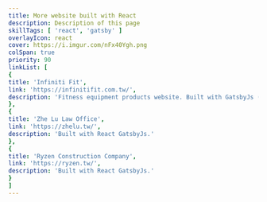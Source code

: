 ```yaml
---
title: More website built with React
description: Description of this page
skillTags: [ 'react', 'gatsby' ]
overlayIcon: react
cover: https://i.imgur.com/nFx40Ygh.png
colSpan: true
priority: 90
linkList: [
{
title: 'Infiniti Fit',
link: 'https://infinitifit.com.tw/',
description: 'Fitness equipment products website. Built with GatsbyJs (react framework). Parallax scrolling effect, fancy transition.'
},
{
title: 'Zhe Lu Law Office',
link: 'https://zhelu.tw/',
description: 'Built with React GatsbyJs.'
},
{
title: 'Ryzen Construction Company',
link: 'https://ryzen.tw/',
description: 'Built with React GatsbyJs.'
}
]
---
```

